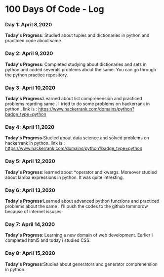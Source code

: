 # 100 Days Of Code - Log


### Day 1: April 8,2020

**Today's Progress**: Studied about tuples and dictionaries in python and practiced code about same

### Day 2: April 9,2020

**Today's Progress**: Completed studying about dictionaries and sets in python and coded severals problems about the same. You can go through the python practice repository.

### Day 3: April 10,2020

**Today's Progress**:Learned about list comprehension and practiced problems rearding same . I tried to do some problems on hackerrank in python . link is : https://www.hackerrank.com/domains/python?badge_type=python

### Day 4: April 11,2020

**Today's Progress**:Studied about data science and solved problems on hackerrank in python.
 link is : https://www.hackerrank.com/domains/python?badge_type=python
 
 ### Day 5: April 12,2020

**Today's Progress**: learned about *operator and kwargs. Moreover studied about lamba expressions in python. It was quite intresting.

### Day 6: April 13,2020

**Today's Progress**:Learned about advanced python functions and practiced problems about the same . I'll push the codes to the github tommorow because of internet issuses.

### Day 7: April 14,2020

**Today's Progress**: Learning a new domain of web development. Earlier i completed html5 and today i studied CSS. 

### Day 8: April 15,2020

**Today's Progress**:Studies about generators and generator comprehension in python.
